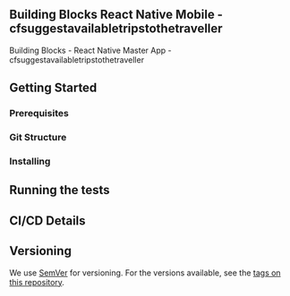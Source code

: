 ## Building Blocks React Native Mobile -  cfsuggestavailabletripstothetraveller

Building Blocks - React Native Master App - cfsuggestavailabletripstothetraveller

## Getting Started

### Prerequisites

### Git Structure

### Installing

## Running the tests

## CI/CD Details

## Versioning

We use [SemVer](http://semver.org/) for versioning. For the versions available, see the [tags on this repository](https://github.com/your/project/tags).